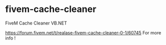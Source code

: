 # fivem-cache-cleaner
FiveM Cache Cleaner VB.NET


https://forum.fivem.net/t/realase-fivem-cache-cleaner-0-1/60745 
For more info !
